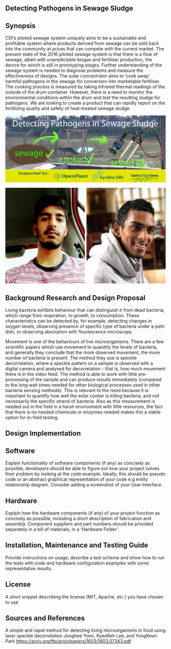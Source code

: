 ## Detecting Pathogens in Sewage Sludge

## Synopsis

CDI’s piloted sewage system uniquely aims to be a sustainable and profitable system where products derived from sewage can be sold back into the community at prices that can compete with the current market.
The present state of the 2016 piloted sewage system is that there is a flow of sewage, albeit with unpredictable biogas and fertiliser production, the device for which is still in prototyping stages. Further understanding of the sewage system is needed to diagnose problems and measure the effectiveness of designs.
The solar concentrator aims to ‘cook away’ harmful pathogens in the sewage for conversion into marketable fertiliser. The cooking process is measured by taking infrared thermal readings of the outside of the drum container. However, there is a need to monitor the environmental conditions within the drum and test the resulting sludge for pathogens.
We are looking to create a product that can rapidly report on the fertilizing quality and safety of heat-treated sewage sludge.

![Banner_image](Pictures/BrandingBanner.jpg)

![Farhaan](Pictures/farhaanheadshot.jpg)
![Samad](Pictures/samadheadshot.jpg)


## Background Research and Design Proposal
Living bacteria exhibits behaviour that can distinguish it from dead bacteria, which range from respiration, to growth, to consumption. These characteristics can be detected by, for example, detecting changes in oxygen levels, observing presence of specific type of bacteria under a petri dish, or observing absorption with flourescence microscopy. 

Movement is one of the behaviours of live microorganisms. There are a few scientific papers which use movement to quanitify the levels of bacteria, and generally they conclude that the more observed movement, the more number of bacteria is present. The method they use is speckle decorrelation, where a speckle pattern on a sample is observed with a digital camera and analysed for decorrelation - that is, how much movement there is in the video feed. The method is able to work with little pre-processing of the sample and can produce results immediately (compared to the long wait times needed for other biological processes used in other bacteria sensing methods). 
This is relevant to the need because it is important to quantify how well the solar cooker is killing bacteria, and not necessarily the specific strand of bacteria. Also as this measurement is needed out in the field in a harsh environment with little resources, the fact that there is no needed chemicals or enzymes needed makes this a viable option for in-field testing. 

## Design Implementation



## Software

Explain functionality of software components (if any) as concisely as possible, developers should be able to figure out how your project solves their problem by looking at the code example. Ideally, this should be pseudo code or an abstract graphical representation of your code e.g entity relationship diagram. Consider adding a screenshot of your User Interface.

## Hardware

Explain how the hardware components (if any) of your project function as concisely as possible, including a short description of fabrication and assembly. Component suppliers and part numbers should be provided separately in a bill of materials, in a 'Hardware Folder'.

## Installation, Maintenance and Testing Guide

Provide instructions on usage, describe a test scheme and show how to run the tests with code and hardware configuration examples with some representative results.

## License

A short snippet describing the license (MIT, Apache, etc.) you have chosen to use

## Sources and References

A simple and rapid method for detecting living microorganisms in food  using laser speckle decorrelation
Jonghee Yoon, KyeoReh Lee, and YongKeun Park
https://arxiv.org/ftp/arxiv/papers/1603/1603.07343.pdf
